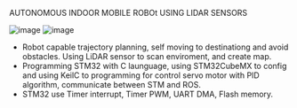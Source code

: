   AUTONOMOUS INDOOR MOBILE ROBOt USING LIDAR SENSORS

  
![image](https://github.com/user-attachments/assets/aa159d34-8bd1-41bd-8d9a-e2d2e6ee132b)
![image](https://github.com/user-attachments/assets/7871d7ba-3bf3-4198-8128-ef09a27bc11e)


- Robot capable trajectory planning, self moving to destinationg and avoid obstacles. Using LiDAR sensor to scan enviroment, and create map.
- Programming STM32 with C launguage, using STM32CubeMX to config and using KeilC to programming for control servo motor with PID algorithm, communicate between STM and ROS.
- STM32 use Timer interrupt, Timer PWM, UART DMA, Flash memory.
